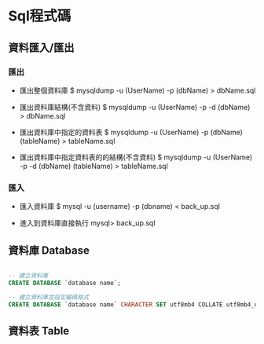 # Sql程式碼

## 資料匯入/匯出

### 匯出

- 匯出整個資料庫
	$ mysqldump -u (UserName) -p (dbName) > dbName.sql

- 匯出資料庫結構(不含資料)
	$ mysqldump -u (UserName) -p -d (dbName) > dbName.sql

- 匯出資料庫中指定的資料表
	$ mysqldump -u (UserName) -p (dbName) (tableName) > tableName.sql

- 匯出資料庫中指定資料表的的結構(不含資料)
	$ mysqldump -u (UserName) -p -d (dbName) (tableName) > tableName.sql

### 匯入

- 匯入資料庫
	$ mysql -u (username) -p (dbname) < back_up.sql

- 進入到資料庫直接執行
	mysql> back_up.sql

## 資料庫 Database
```sql

-- 建立資料庫
CREATE DATABASE `database name`;

-- 建立資料庫並指定編碼格式
CREATE DATABASE `database name` CHARACTER SET utf8mb4 COLLATE utf8mb4_unicode_ci;

```

## 資料表 Table